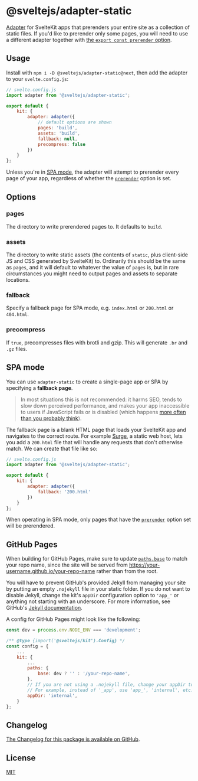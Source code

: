 # @sveltejs/adapter-static

[Adapter](https://kit.svelte.dev/docs/adapters) for SvelteKit apps that prerenders your entire site as a collection of static files. If you'd like to prerender only some pages, you will need to use a different adapter together with [the `export const prerender` option](https://kit.svelte.dev/docs/page-options#prerender).

## Usage

Install with `npm i -D @sveltejs/adapter-static@next`, then add the adapter to your `svelte.config.js`:

```js
// svelte.config.js
import adapter from '@sveltejs/adapter-static';

export default {
	kit: {
		adapter: adapter({
			// default options are shown
			pages: 'build',
			assets: 'build',
			fallback: null,
			precompress: false
		})
	}
};
```

Unless you're in [SPA mode](#spa-mode), the adapter will attempt to prerender every page of your app, regardless of whether the [`prerender`](https://kit.svelte.dev/docs/page-options#prerender) option is set.

## Options

### pages

The directory to write prerendered pages to. It defaults to `build`.

### assets

The directory to write static assets (the contents of `static`, plus client-side JS and CSS generated by SvelteKit) to. Ordinarily this should be the same as `pages`, and it will default to whatever the value of `pages` is, but in rare circumstances you might need to output pages and assets to separate locations.

### fallback

Specify a fallback page for SPA mode, e.g. `index.html` or `200.html` or `404.html`.

### precompress

If `true`, precompresses files with brotli and gzip. This will generate `.br` and `.gz` files.

## SPA mode

You can use `adapter-static` to create a single-page app or SPA by specifying a **fallback page**.

> In most situations this is not recommended: it harms SEO, tends to slow down perceived performance, and makes your app inaccessible to users if JavaScript fails or is disabled (which happens [more often than you probably think](https://kryogenix.org/code/browser/everyonehasjs.html)).

The fallback page is a blank HTML page that loads your SvelteKit app and navigates to the correct route. For example [Surge](https://surge.sh/help/adding-a-200-page-for-client-side-routing), a static web host, lets you add a `200.html` file that will handle any requests that don't otherwise match. We can create that file like so:

```js
// svelte.config.js
import adapter from '@sveltejs/adapter-static';

export default {
	kit: {
		adapter: adapter({
			fallback: '200.html'
		})
	}
};
```

When operating in SPA mode, only pages that have the [`prerender`](https://kit.svelte.dev/docs/page-options#prerender) option set will be prerendered.

## GitHub Pages

When building for GitHub Pages, make sure to update [`paths.base`](https://kit.svelte.dev/docs/configuration#paths) to match your repo name, since the site will be served from <https://your-username.github.io/your-repo-name> rather than from the root.

You will have to prevent GitHub's provided Jekyll from managing your site by putting an empty `.nojekyll` file in your static folder. If you do not want to disable Jekyll, change the kit's `appDir` configuration option to `'app_'` or anything not starting with an underscore. For more information, see GitHub's [Jekyll documentation](https://docs.github.com/en/pages/setting-up-a-github-pages-site-with-jekyll/about-github-pages-and-jekyll#configuring-jekyll-in-your-github-pages-site).

A config for GitHub Pages might look like the following:

```js
const dev = process.env.NODE_ENV === 'development';

/** @type {import('@sveltejs/kit').Config} */
const config = {
	...
	kit: {
		...
		paths: {
			base: dev ? '' : '/your-repo-name',
		},
		// If you are not using a .nojekyll file, change your appDir to something not starting with an underscore.
		// For example, instead of '_app', use 'app_', 'internal', etc.
		appDir: 'internal',
	}
};
```

## Changelog

[The Changelog for this package is available on GitHub](https://github.com/sveltejs/kit/blob/master/packages/adapter-static/CHANGELOG.md).

## License

[MIT](LICENSE)
